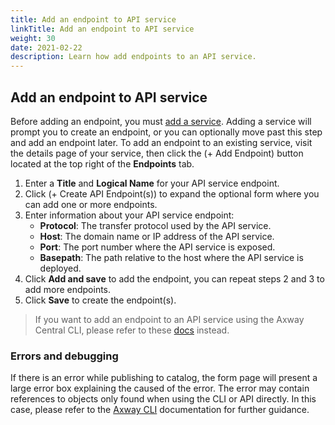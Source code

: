 ```yaml
---
title: Add an endpoint to API service
linkTitle: Add an endpoint to API service
weight: 30
date: 2021-02-22
description: Learn how add endpoints to an API service.
---
```


## Add an endpoint to API service

Before adding an endpoint, you must [add a service](/docs/central/env_gw_mgmt/add_api_service).  Adding a service will prompt you to create an endpoint, or you can optionally move past this step and add an endpoint later. To add an endpoint to an existing service, visit the details page of your service, then click the (+ Add Endpoint) button located at the top right of the **Endpoints** tab.

1. Enter a **Title** and **Logical Name** for your API service endpoint.
2. Click (+ Create API Endpoint(s)) to expand the optional form where you can add one or more endpoints. 
2. Enter information about your API service endpoint:
    * **Protocol**: The transfer protocol used by the API service.
    * **Host**: The domain name or IP address of the API service.
    * **Port**: The port number where the API service is exposed.
    * **Basepath**: The path relative to the host where the API service is deployed.
3. Click **Add and save** to add the endpoint, you can repeat steps 2 and 3 to add more endpoints.
4. Click **Save** to create the endpoint(s).

> If you want to add an endpoint to an API service using the Axway Central CLI, please refer to these [docs](/docs/central/cli_central/cli_publish) instead.
  
### Errors and debugging

If there is an error while publishing to catalog, the form page will present a large error box explaining the caused of the error. The error may contain references to objects only found when using the CLI or API directly. In this case, please refer to the [Axway CLI](/docs/central/cli_central/cli_publish) documentation for further guidance.
